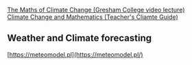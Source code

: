 [The Maths of Climate Change (Gresham College video lecture)](https://www.youtube.com/watch?v=w4O4jK-lZrI)  
[Climate Change and Mathematics (Teacher's Cliamte Guide)](https://teachers-climate-guide.fi/mathematics/)  

## Weather and Climate forecasting

[https://meteomodel.pl](https://meteomodel.pl/)  
